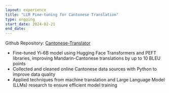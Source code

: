 ```yaml
---
layout: experience
title: "LLM Fine-tuning for Cantonese Translation"
type: ongoing
start_date: 2024-02-21
end_date:
---
```


Github Repository: [Cantonese-Translator](https://github.com/hksquinson/Cantonese-Translator)

- Fine-tuned Yi-6B model using Hugging Face Transformers and PEFT libraries, improving Mandarin-Cantonese translations by up to 10 BLEU points
- Collected and cleaned online Cantonese data sources with Python to improve data quality
- Applied techniques from machine translation and Large Language Model (LLMs) research to ensure efficient model training
